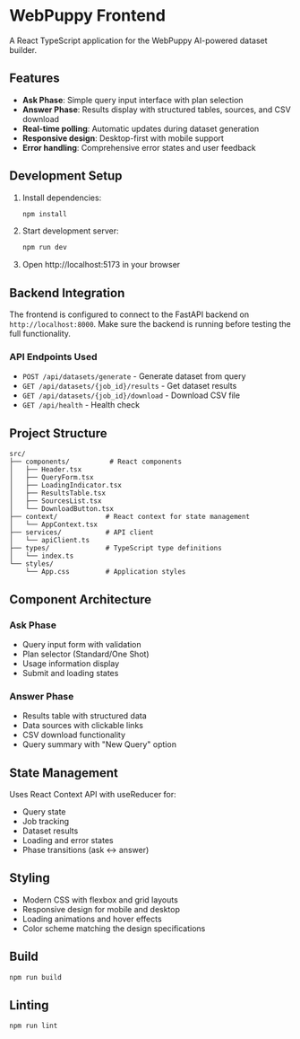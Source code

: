 # WebPuppy Frontend

A React TypeScript application for the WebPuppy AI-powered dataset builder.

## Features

- **Ask Phase**: Simple query input interface with plan selection
- **Answer Phase**: Results display with structured tables, sources, and CSV download
- **Real-time polling**: Automatic updates during dataset generation
- **Responsive design**: Desktop-first with mobile support
- **Error handling**: Comprehensive error states and user feedback

## Development Setup

1. Install dependencies:
   ```bash
   npm install
   ```

2. Start development server:
   ```bash
   npm run dev
   ```

3. Open http://localhost:5173 in your browser

## Backend Integration

The frontend is configured to connect to the FastAPI backend on `http://localhost:8000`. Make sure the backend is running before testing the full functionality.

### API Endpoints Used

- `POST /api/datasets/generate` - Generate dataset from query
- `GET /api/datasets/{job_id}/results` - Get dataset results
- `GET /api/datasets/{job_id}/download` - Download CSV file
- `GET /api/health` - Health check

## Project Structure

```
src/
├── components/          # React components
│   ├── Header.tsx
│   ├── QueryForm.tsx
│   ├── LoadingIndicator.tsx
│   ├── ResultsTable.tsx
│   ├── SourcesList.tsx
│   └── DownloadButton.tsx
├── context/            # React context for state management
│   └── AppContext.tsx
├── services/           # API client
│   └── apiClient.ts
├── types/              # TypeScript type definitions
│   └── index.ts
└── styles/
    └── App.css         # Application styles
```

## Component Architecture

### Ask Phase
- Query input form with validation
- Plan selector (Standard/One Shot)
- Usage information display
- Submit and loading states

### Answer Phase
- Results table with structured data
- Data sources with clickable links
- CSV download functionality
- Query summary with "New Query" option

## State Management

Uses React Context API with useReducer for:
- Query state
- Job tracking
- Dataset results
- Loading and error states
- Phase transitions (ask ↔ answer)

## Styling

- Modern CSS with flexbox and grid layouts
- Responsive design for mobile and desktop
- Loading animations and hover effects
- Color scheme matching the design specifications

## Build

```bash
npm run build
```

## Linting

```bash
npm run lint
```